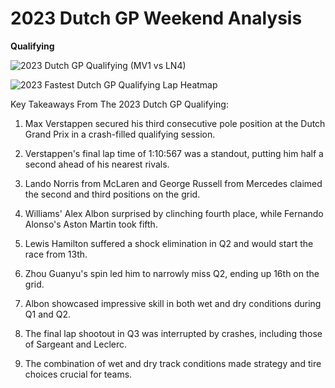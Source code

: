 # 2023 Dutch GP Weekend Analysis

**Qualifying**

![2023 Dutch GP Qualifying (MV1 vs LN4)](https://github.com/imranaqell/Formula-1-2023/assets/93969104/27129f3f-3531-4268-b4a7-d7818bc7198c)

![2023 Fastest Dutch GP Qualifying Lap Heatmap](https://github.com/imranaqell/Formula-1-2023/assets/93969104/f26244d5-6f69-459d-976b-244e120cb7f3)

Key Takeaways From The 2023 Dutch GP Qualifying:

1. Max Verstappen secured his third consecutive pole position at the Dutch Grand Prix in a crash-filled qualifying session.

2. Verstappen's final lap time of 1:10:567 was a standout, putting him half a second ahead of his nearest rivals.

3. Lando Norris from McLaren and George Russell from Mercedes claimed the second and third positions on the grid.

4. Williams' Alex Albon surprised by clinching fourth place, while Fernando Alonso's Aston Martin took fifth.

5. Lewis Hamilton suffered a shock elimination in Q2 and would start the race from 13th.

6. Zhou Guanyu's spin led him to narrowly miss Q2, ending up 16th on the grid.

7. Albon showcased impressive skill in both wet and dry conditions during Q1 and Q2.

8. The final lap shootout in Q3 was interrupted by crashes, including those of Sargeant and Leclerc.

9. The combination of wet and dry track conditions made strategy and tire choices crucial for teams.
